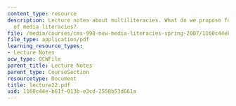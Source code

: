 ```yaml
---
content_type: resource
description: Lecture notes about multiliteracies. What do we propose for the future
  of media literacies?
file: /media/courses/cms-998-new-media-literacies-spring-2007/1160c44eb61f013be3cd2558b53d661a_lecture22.pdf
file_type: application/pdf
learning_resource_types:
- Lecture Notes
ocw_type: OCWFile
parent_title: Lecture Notes
parent_type: CourseSection
resourcetype: Document
title: lecture22.pdf
uid: 1160c44e-b61f-013b-e3cd-2558b53d661a
---
```

